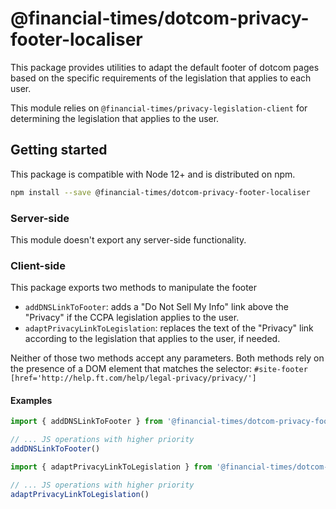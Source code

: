 # @financial-times/dotcom-privacy-footer-localiser

This package provides utilities to adapt the default footer of dotcom pages based on the specific requirements of the legislation that applies to each user.

This module relies on `@financial-times/privacy-legislation-client` for determining the legislation that applies to the user.


## Getting started

This package is compatible with Node 12+ and is distributed on npm.

```bash
npm install --save @financial-times/dotcom-privacy-footer-localiser
```

### Server-side

This module doesn't export any server-side functionality.


### Client-side

This package exports two methods to manipulate the footer 

- `addDNSLinkToFooter`: adds a "Do Not Sell My Info" link above the "Privacy" if the CCPA legislation applies to the user.
- `adaptPrivacyLinkToLegislation`: replaces the text of the "Privacy" link according to the legislation that applies to the user, if needed.

Neither of those two methods accept any parameters. Both methods rely on the presence of a DOM element that matches the selector: `#site-footer [href='http://help.ft.com/help/legal-privacy/privacy/']`

#### Examples

```js
import { addDNSLinkToFooter } from '@financial-times/dotcom-privacy-footer-localiser'

// ... JS operations with higher priority 
addDNSLinkToFooter()
```

```js
import { adaptPrivacyLinkToLegislation } from '@financial-times/dotcom-privacy-footer-localiser'

// ... JS operations with higher priority 
adaptPrivacyLinkToLegislation()
```
